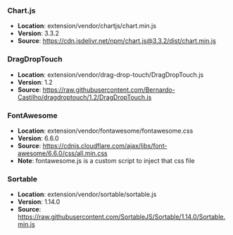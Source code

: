 ### Chart.js

- **Location**: extension/vendor/chartjs/chart.min.js
- **Version**: 3.3.2
- **Source**: https://cdn.jsdelivr.net/npm/chart.js@3.3.2/dist/chart.min.js

### DragDropTouch

- **Location**: extension/vendor/drag-drop-touch/DragDropTouch.js
- **Version**: 1.2
- **Source**: https://raw.githubusercontent.com/Bernardo-Castilho/dragdroptouch/1.2/DragDropTouch.js

### FontAwesome

- **Location**: extension/vendor/fontawesome/fontawesome.css
- **Version**: 6.6.0
- **Source**: https://cdnjs.cloudflare.com/ajax/libs/font-awesome/6.6.0/css/all.min.css
- **Note**: fontawesome.js is a custom script to inject that css file

### Sortable

- **Location**: extension/vendor/sortable/sortable.js
- **Version**: 1.14.0
- **Source**: https://raw.githubusercontent.com/SortableJS/Sortable/1.14.0/Sortable.min.js
